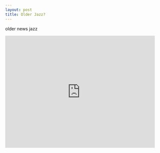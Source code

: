 ```yaml
---
layout: post
title: Older Jazz?
---
```


older news jazz

<iframe width="480" height="360" src="http://www.youtube.com/embed/WO82PoAczTc" frameborder="0"> </iframe>
